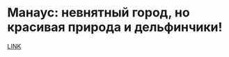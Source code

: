# Манаус: невнятный город, но красивая природа и дельфинчики!



[LINK](https://varlamov.ru/4067707.html)